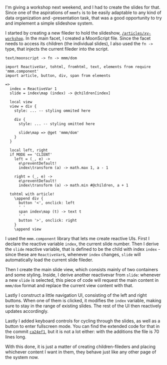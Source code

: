 I'm giving a workshop next weekend, and I had to create the slides for that.
Since one of the aspirations of `mmmfs` is to be easily adaptable to any kind of data organization and -presentation task,
that was a good opportunity to try and implement a simple slideshow system.

I started by creating a new fileder to hold the slideshow, [`/articles/xy-workshop`](/articles/xy-workshop/).
In the main facet, I created a MoonScript file.
Since the facet needs to access its children (the individual slides), I also used the `fn ->` type,
that injects the current fileder into the script.

`text/moonscript -> fn -> mmm/dom`

    import ReactiveVar, tohtml, fromhtml, text, elements from require 'mmm.component'
    import article, button, div, span from elements

    =>
      index = ReactiveVar 1
      slide = index\map (index) -> @children[index]

      local view
      view = div {
        style: ... -- styling ommited here

        div {
          style: ... -- styling omitted here

          slide\map => @get 'mmm/dom'
        }
      }
      
      local left, right
      if MODE == 'CLIENT'
        left = (_, e) ->
          e\preventDefault!
          index\transform (a) -> math.max 1, a - 1

        right = (_, e) ->
          e\preventDefault!
          index\transform (a) -> math.min #@children, a + 1

      tohtml with article!
        \append div {
          button '<', onclick: left
          ' '
          span index\map (t) -> text t
          ' '
          button '>', onclick: right
        }
        \append view

I used the `mmm.component` library that lets me create reactive UIs.
First I declare the reactive variable `index`, the current slide number.
Then I derive the `slide` reactive variable, that is defined to be the child with index `index` -
since these are `ReactiveVar`s, whenever `index` changes, `slide` will automatically load the current slide fileder.

Then I create the main slide view, which consists mainly of two containers and some styling.
Inside, I derive another reactivevar from `slide`: whenever a new `slide` is selected,
this piece of code will request the main content in `mmm/dom` format and replace the current view content with that.

Lastly I construct a little navigation UI, consisting of the left and right buttons.
When one of them is clicked, it modifies the `index` variable, making sure to stay in the range of existing slides.
The rest of the UI then reactively updates accordingly.

Lastly I added keyboard controls for cycling through the slides, as well as a button to enter fullscreen mode.
You can find the extended code for that in the commit [`ca24ef1`][ca24ef1],
but it is not a lot either: with the additions the file is 70 lines long.

With this done, it is just a matter of creating children-fileders and placing whichever content I want in them,
they behave just like any other page of the system now.

[ca24ef1]: https://git.s-ol.nu/mmm/blob/ca24ef108dbb11860e719711e4e7fbd6323aee0e/root/articles/xy-workshop/text%24moonscript%20-%3E%20fn%20-%3E%20mmm%24dom.moon
